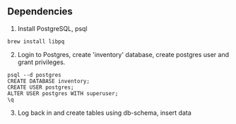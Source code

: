 ## Dependencies

1. Install PostgreSQL, psql

```
brew install libpq
```

2. Login to Postgres, create 'inventory' database, create postgres user and grant privileges.

```
psql --d postgres
CREATE DATABASE inventory;
CREATE USER postgres;
ALTER USER postgres WITH superuser;
\q
```

3. Log back in and create tables using db-schema, insert data